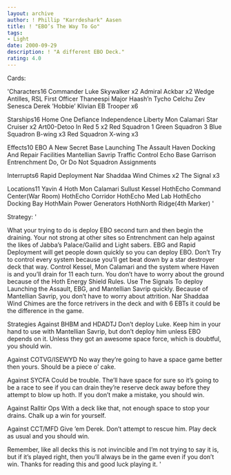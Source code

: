 ```yaml
---
layout: archive
author: ! Phillip "Karrdeshark" Aasen
title: ! "EBO’s The Way To Go"
tags:
- Light
date: 2000-09-29
description: ! "A different EBO Deck."
rating: 4.0
---
```

Cards: 

'Characters16
Commander Luke Skywalker x2
Admiral Ackbar x2
Wedge Antilles, RSL
First Officer Thaneespi
Major Haash’n
Tycho Celchu
Zev Senesca
Derek ’Hobbie’ Klivian
EB Trooper x6

Starships16
Home One
Defiance
Independence
Liberty
Mon Calamari Star Cruiser x2
Art00-Detoo In Red 5 x2
Red Squadron 1
Green Squadron 3
Blue Squadron B-wing x3
Red Squadron X-wing x3

Effects10
EBO
A New Secret Base
Launching The Assault
Haven
Docking And Repair Facilities
Mantellian Savrip
Traffic Control
Echo Base Garrison
Entrenchment
Do, Or Do Not
Squadron Assignments

Interrupts6
Rapid Deployment
Nar Shaddaa Wind Chimes x2
The Signal x3

Locations11
Yavin 4
Hoth
Mon Calamari
Sullust
Kessel
HothEcho Command Center(War Room)
HothEcho Corridor
HothEcho Med Lab
HothEcho Docking Bay
HothMain Power Generators
HothNorth Ridge(4th Marker) '

Strategy: '

What your trying to do is deploy EBO second turn and then begin the draining. Your not strong at other sites so Entrenchment can help against the likes of Jabba’s Palace/Gailid and Light sabers.
EBG and Rapid Deployment will get people down quickly so you can deploy EBO. Don’t Try to control every system because you’ll get beat down by a star destroyer deck that way. Control Kessel, Mon Calamari and the system where Haven is and you’ll drain for 11 each turn. You don’t have to worry about the ground because of the Hoth Energy Shield Rules. Use The Signals To deploy Launching the Assault, EBG, and Mantellian Savrip quickly. Because of Mantellian Savrip, you don’t have to worry about attrition. Nar Shaddaa Wind Chimes are the force retrivers in the deck and with 6 EBTs it could be the difference in the game.

Strategies
Against BHBM and HDADTJ
Don’t deploy Luke. Keep him in your hand to use with Mantellian Savrip, but don’t deploy him unless EBO depends on it. Unless they got an awesome space force, which is doubtful, you should win.

Against COTVG/ISEWYD
No way they’re going to have a space game better then yours. Should be a piece o’ cake.

Against SYCFA
Could be trouble. The’ll have space for sure so it’s going to be a race to see if you can drain they’re reserve deck away before they attempt to blow up hoth. If you don’t make a mistake, you should win.

Against Ralltir Ops
With a deck like that, not enough space to stop your drains. Chalk up a win for yourself.

Against CCT/MFD
Give ’em Derek. Don’t attempt to rescue him. Play deck as usual and you should win.

Remember, like all decks this is not invincible and I’m not trying to say it is, but if it’s played right, then you’ll always be in the game even if you don’t win.
Thanks for reading this and good luck playing it.  '